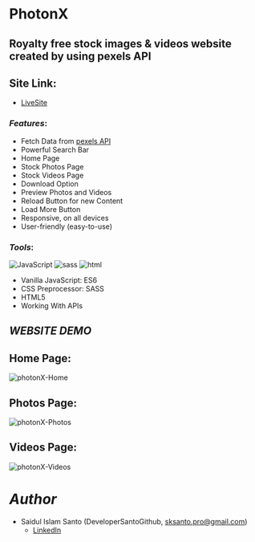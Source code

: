 # PhotonX
## Royalty free stock images & videos website created by using pexels API

## Site Link:
- [LiveSite](https://photonx.netlify.app/index.html)

### *Features*:

* Fetch Data from [pexels API](https://www.pexels.com/api/documentation/)
* Powerful Search Bar
* Home Page 
* Stock Photos Page
* Stock Videos Page
* Download Option
* Preview Photos and Videos
* Reload Button for new Content 
* Load More Button
* Responsive, on all devices
* User-friendly (easy-to-use)

### *Tools*: 
![JavaScript](https://user-images.githubusercontent.com/72430572/208607054-2eb2d630-61ab-4ba5-a41e-db74245806ec.png)
![sass](https://user-images.githubusercontent.com/72430572/208606358-d8300af5-59b4-45fe-8c7f-4bbc9fd5039c.png)
![html](https://user-images.githubusercontent.com/72430572/208606664-b2c0a15c-e3be-4864-953a-cb2672851d36.png)
</br>
* Vanilla JavaScript: ES6 
* CSS Preprocessor: SASS 
* HTML5
* Working With APIs


## *WEBSITE DEMO*

## Home Page:
![photonX-Home](https://user-images.githubusercontent.com/72430572/208773015-526f3eb6-6fd9-4d1e-bc4f-6f94c6a2db8b.png)
## Photos Page:
![photonX-Photos](https://user-images.githubusercontent.com/72430572/208773023-cc93be2a-c426-4924-844e-e104322dc387.png)
## Videos Page:
![photonX-Videos](https://user-images.githubusercontent.com/72430572/208773031-c0d3a68c-03d8-4600-ad46-e383eac7f9c0.png)

# *Author*

* Saidul Islam Santo (DeveloperSantoGithub, sksanto.pro@gmail.com)
  - [LinkedIn](https://www.linkedin.com/in/saidul-islam-santo/)
